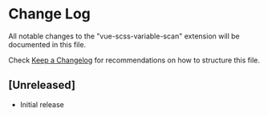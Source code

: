 # Change Log
All notable changes to the "vue-scss-variable-scan" extension will be documented in this file.

Check [Keep a Changelog](http://keepachangelog.com/) for recommendations on how to structure this file.

## [Unreleased]
- Initial release